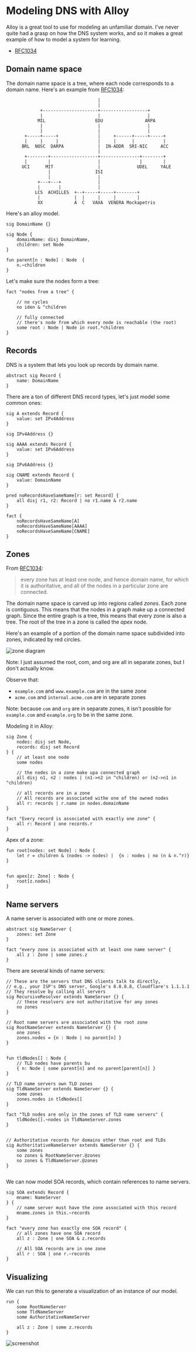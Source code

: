 ---
---
# Modeling DNS with Alloy

Alloy is a great tool to use for modeling an unfamiliar domain.
I've never quite had a grasp on how the DNS system works, and so it makes a great example of how to model a system for learning.

* [RFC1034]

[RFC1034]: https://datatracker.ietf.org/doc/html/rfc1034

## Domain name space

The domain name space is a tree, where each node corresponds to a domain name. Here's an example from [RFC1034]:

```
                                   |
                                   |
             +---------------------+------------------+
             |                     |                  |
            MIL                   EDU                ARPA
             |                     |                  |
             |                     |                  |
       +-----+-----+               |     +------+-----+-----+
       |     |     |               |     |      |           |
      BRL  NOSC  DARPA             |  IN-ADDR  SRI-NIC     ACC
                                   |
       +--------+------------------+---------------+--------+
       |        |                  |               |        |
      UCI      MIT                 |              UDEL     YALE
                |                 ISI
                |                  |
            +---+---+              |
            |       |              |
           LCS  ACHILLES  +--+-----+-----+--------+
            |             |  |     |     |        |
            XX            A  C   VAXA  VENERA Mockapetris

```

Here's an alloy model.


```alloy
sig DomainName {}

sig Node {
	domainName: disj DomainName,
	children: set Node
}

fun parent[n : Node] : Node  {
	n.~children
}
```

Let's make sure the nodes form a tree:

```alloy
fact "nodes from a tree" {

	// no cycles
	no iden & ^children

	// fully connected
	// there's node from which every node is reachable (the root)
	some root : Node | Node in root.*children
}
```
## Records

DNS is a system that lets you look up records by domain name.


```alloy
abstract sig Record {
	name: DomainName
}
```

There are a ton of different DNS record types, let's just model some common ones:

```alloy
sig A extends Record {
	value: set IPv4Address
}

sig IPv4Address {}

sig AAAA extends Record {
	value: set IPv6Address
}

sig IPv6Address {}

sig CNAME extends Record {
	value: DomainName
}

pred noRecordsHaveSameName[r: set Record] {
	all disj r1, r2: Record | no r1.name & r2.name
}

fact {
	noRecordsHaveSameName[A]
	noRecordsHaveSameName[AAAA]
	noRecordsHaveSameName[CNAME]
}
```

## Zones

From [RFC1034]:

> every zone has at least one node, and hence domain name, for which it is authoritative, and all of the nodes in a particular zone are connected.

The domain name space is carved up into regions called *zones*.
Each zone is contiguous.
This means that the nodes in a graph make up a connected graph.
Since the entire graph is a tree, this means that every zone is also a tree.
The root of the tree in a zone is called the *apex* node.

Here's an example of a portion of the domain name space subdivided into zones, indicated by red circles.

![zone diagram](dns-zones.jpg)

Note: I just assumed the root, com, and org are all in separate zones, but I don't actually know.

Observe that:

* `example.com` and `www.example.com` are in the same zone
* `acme.com` and `internal.acme.com` are in separate zones


Note: because `com` and `org` are in separate zones, it isn't possible for `example.com` and `example.org` to be in the same zone.


Modeling it in Alloy:

```alloy
sig Zone {
	nodes: disj set Node,
	records: disj set Record
} {
	// at least one node
	some nodes

	// the nodes in a zone make upa connected graph
	all disj n1, n2 : nodes | (n1->n2 in ^children) or (n2->n1 in ^children)

	// all records are in a zone
	// All records are associated withe one of the owned nodes
	all r: records | r.name in nodes.domainName
}

fact "Every record is associated with exactly one zone" {
	all r: Record | one records.r
}
```

Apex of a zone:

```alloy
fun root[nodes: set Node] : Node {
	let r = children & (nodes -> nodes) |  {n : nodes | no (n & n.^r)}
}


fun apex[z: Zone] : Node {
	root[z.nodes]
}
```

## Name servers


A name server is associated with one or more zones.

```alloy
abstract sig NameServer {
	zones: set Zone
}

fact "every zone is associated with at least one name server" {
	all z : Zone | some zones.z
}
```

There are several kinds of name servers:

```alloy
// These are the servers that DNS clients talk to directly,
// e.g., your ISP's DNS server, Google's 8.8.8.8, Cloudflare's 1.1.1.1
// They resolve by calling all servers
sig RecursiveResolver extends NameServer {} {
	// these resolvers are not authoritative for any zones
	no zones
}

// Root name servers are associated with the root zone
sig RootNameServer extends NameServer {} {
	one zones
	zones.nodes = {n : Node | no parent[n] }
}


fun tldNodes[] : Node {
	// TLD nodes have parents bu
	{ n: Node | some parent[n] and no parent[parent[n]] }
}

// TLD name servers own TLD zones
sig TldNameServer extends NameServer {} {
	some zones
	zones.nodes in tldNodes[]
}

fact "TLD nodes are only in the zones of TLD name servers" {
	tldNodes[].~nodes in TldNameServer.zones
}


// Authoritative records for domains other than root and TLDs
sig AuthoritativeNameServer extends NameServer {} {
	some zones
	no zones & RootNameServer.@zones
	no zones & TldNameServer.@zones
}


```

We can now model SOA records, which contain references to name servers.

```alloy
sig SOA extends Record {
	mname: NameServer
} {
	// name server must have the zone associated with this record
	mname.zones in this.~records
}

fact "every zone has exactly one SOA record" {
	// all zones have one SOA record
	all z : Zone | one SOA & z.records

	// All SOA records are in one zone
	all r : SOA | one r.~records
}
```

## Visualizing

We can run this to generate a visualization of an instance of our model.

```alloy
run {
	some RootNameServer
	some TldNameServer
	some AuthoritativeNameServer

	all z : Zone | some z.records
}
```

![screenshot](screenshot.png)